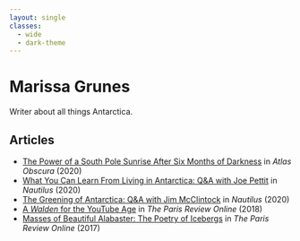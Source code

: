 ```yaml
---
layout: single
classes:
  - wide
  - dark-theme
---
```


# Marissa Grunes

Writer about all things Antarctica. 

## Articles
* [The Power of a South Pole Sunrise After Six Months of Darkness](https://www.atlasobscura.com/articles/south-pole-sunrise-summer-antarctica) in _Atlas Obscura_ (2020)
* [What You Can Learn From Living in Antarctica: Q&A with Joe Pettit](http://nautil.us/issue/92/frontiers/what-you-can-learn-from-living-in-antarctica) in _Nautilus_ (2020) 
* [The Greening of Antarctica: Q&A with Jim McClintock](http://nautil.us/issue/90/something-green/the-greening-of-antarctica) in _Nautilus_ (2020)
* [A _Walden_ for the YouTube Age](https://www.theparisreview.org/blog/2018/02/06/walden-youtube-age/) in _The Paris Review Online_ (2018)
* [Masses of Beautiful Alabaster: The Poetry of Icebergs](https://www.theparisreview.org/blog/2017/07/20/masses-of-beautiful-alabaster/) in _The Paris Review Online_ (2017)


